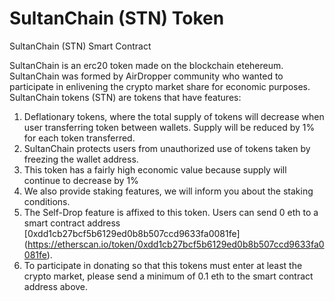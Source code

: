 # SultanChain (STN) Token
SultanChain (STN) Smart Contract

SultanChain is an erc20 token made on the blockchain etehereum. SultanChain was formed by AirDropper community who wanted to participate in enlivening the crypto market share for economic purposes. SultanChain tokens (STN) are tokens that have features:

1. Deflationary tokens, where the total supply of tokens will decrease when user transferring token between wallets. Supply will be reduced by 1% for each token transferred.
2. SultanChain protects users from unauthorized use of tokens taken by freezing the wallet address.
3. This token has a fairly high economic value because supply will continue to decrease by 1%
4. We also provide staking features, we will inform you about the staking conditions.
5. The Self-Drop feature is affixed to this token. Users can send 0 eth to a smart contract address [0xdd1cb27bcf5b6129ed0b8b507ccd9633fa0081fe] (https://etherscan.io/token/0xdd1cb27bcf5b6129ed0b8b507ccd9633fa0081fe).
6. To participate in donating so that this tokens must enter at least the crypto market, please send a minimum of 0.1 eth to the smart contract address above.
